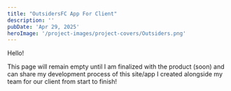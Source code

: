 ```yaml
---
title: "OutsidersFC App For Client"
description: ''
pubDate: 'Apr 29, 2025'
heroImage: '/project-images/project-covers/Outsiders.png'
---
```


Hello!

This page will remain empty until I am finalized with the product (soon) and can share my development process of this site/app I created alongside my team for our client from start to finish!
